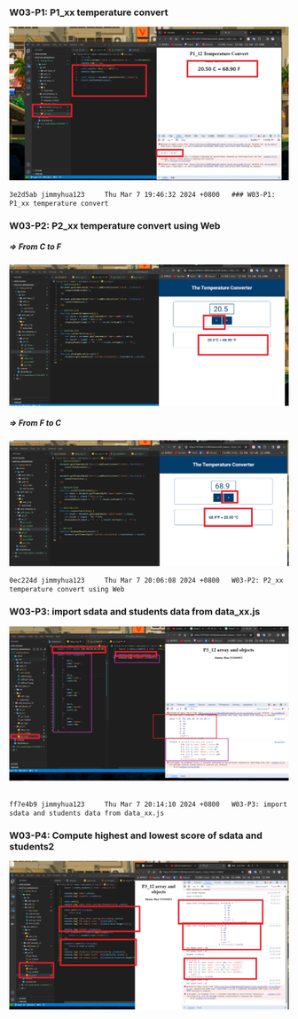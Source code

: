 ### W03-P1: P1_xx temperature convert
 
![](w03-p1.png)

```
3e2d5ab jimmyhua123     Thu Mar 7 19:46:32 2024 +0800   ### W03-P1: P1_xx temperature convert
```
### W03-P2: P2_xx temperature convert using Web
 
##### => From C to F
 
![](w03-p2-1.png)
 
##### => From F to C
 
![](w03-p2-2.png)

```
0ec224d jimmyhua123     Thu Mar 7 20:06:08 2024 +0800   W03-P2: P2_xx temperature convert using Web
```
### W03-P3: import sdata and students data from data_xx.js
 
 
![](w03-p3.png)

```

ff7e4b9 jimmyhua123     Thu Mar 7 20:14:10 2024 +0800   W03-P3: import sdata and students data from data_xx.js  
```
### W03-P4: Compute highest and lowest score of sdata and students2

![](w03-p4.png)
```

```